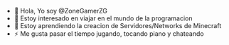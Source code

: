 - 👋 Hola, Yo soy @ZoneGamerZG
- 👀 Estoy interesado en viajar en el mundo de la programacion
- 🌱 Estoy aprendiendo la creacion de Servidores/Networks de Minecraft
- ⚡ Me gusta pasar el tiempo jugando, tocando piano y chateando

<!---
ZoneGamerZG/ZoneGamerZG is a ✨ special ✨ repository because its `README.md` (this file) appears on your GitHub profile.
You can click the Preview link to take a look at your changes.
--->
